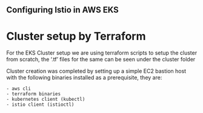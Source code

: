 ## Configuring Istio in AWS EKS  

# Cluster setup by Terraform

For the EKS Cluster setup we are using  terraform scripts to setup the cluster from scratch, the ‘.tf’ files for the same can be seen under the cluster folder 

Cluster creation was completed by setting up a simple EC2  bastion host with the following binaries installed as a prerequisite, they are:

	- aws cli
	- terraform binaries
	- kubernetes client (kubectl)
	- istio client (istioctl)
	


